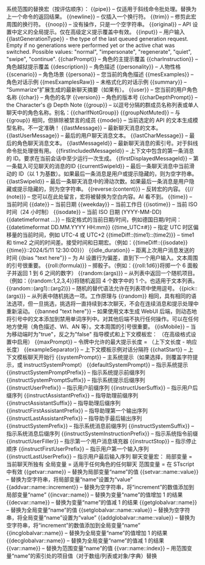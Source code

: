 系统范围的替换宏（按评估顺序）：
{{pipe}} – 仅适用于斜线命令批处理。替换为上一个命令的返回结果。
{{newline}} – 仅插入一个换行符。
{{trim}} – 修剪此宏周围的换行符。
{{noop}} – 没有操作，只是一个空字符串。
{{original}} – API 设置中定义的全局提示。仅在高级定义提示覆盖中有效。
{{input}} – 用户输入
{{lastGenerationType}} - the type of the last queued generation request. Empty if no generations were performed yet or the active chat was switched. Possible values: "normal", "impersonate", "regenerate", "quiet", "swipe", "continue".
{{charPrompt}} – 角色的主提示覆盖
{{charInstruction}} – 角色越狱提示覆盖
{{description}} – 角色描述
{{personality}} – 人物性格
{{scenario}} – 角色场景
{{persona}} – 您当前的角色描述
{{mesExamples}} – 角色对话示例
{{mesExamplesRaw}} – 未格式化的对话示例
{{summary}} – “Summarize”扩展生成的最新聊天摘要（如果有）。
{{user}} – 您当前的用户角色名称
{{char}} – 角色的名字
{{version}} – 角色的版本号
{{charDepthPrompt}} – the Character's @ Depth Note
{{group}} – 以逗号分隔的群成员名称列表或单人聊天中的角色名称。别名：{{charIfNotGroup}}
{{groupNotMuted}} – 与 {{group}} 相同，但排除被禁言的成员
{{model}} – 当前选定的 API 的文本生成模型名称。不一定准确！
{{lastMessage}} – 最新聊天消息的文本。
{{lastUserMessage}} – 最后的用户聊天消息文本。
{{lastCharMessage}} – 最后的角色聊天消息文本。
{{lastMessageId}} – 最新聊天消息的索引号。对于斜线命令批处理很有用。
{{firstIncludedMessageId}} – 上下文中包含的第一条消息的 ID。要求在当前会话中至少运行一次生成。
{{firstDisplayedMessageId}} – 第一条载入可见聊天的消息的ID
{{currentSwipeId}} – 最后一条聊天消息中当前滑动的 ID（以 1 为基数）。如果最后一条消息是用户或提示隐藏的，则为空字符串。
{{lastSwipeId}} – 最后一条聊天消息中的滑动次数。如果最后一条消息是用户隐藏或提示隐藏的，则为空字符串。
{{reverse:(content)}} – 反转宏的内容。
{{// (note)}} – 您可以在此处留言，宏将被替换为空白内容。AI 看不到。
{{time}} – 当前时间
{{date}} – 当前日期
{{weekday}} – 当前工作日
{{isotime}} – 当前 ISO 时间（24 小时制）
{{isodate}} – 当前 ISO 日期 (YYYY-MM-DD)
{{datetimeformat …}} – 指定格式的当前日期/时间，例如德国日期/时间：{{datetimeformat DD.MM.YYYY HH:mm}}
{{time_UTC±#}} – 指定 UTC 时区偏移量的当前时间，例如 UTC-4 或 UTC+2
{{timeDiff::(time1)::(time2)}} – time1 和 time2 之间的时间差。接受时间和日期宏。（例如：{{timeDiff::{{isodate}} {{time}}::2024/5/11 12:30:00}}）
{{idle_duration}} – 距离上次用户消息发送的时间
{{bias "text here"}} – 为 AI 设置行为偏差，直到下一个用户输入。文本周围的引号很重要。
{{roll:(formula)}} – 掷骰子。（例如：{{roll:1d6}}将掷一个 6 面骰子并返回 1 到 6 之间的数字）
{{random:(args)}} – 从列表中返回一个随机项目。（例如：{{random:1,2,3,4}}将随机返回 4 个数字中的 1 个。也适用于文本列表。
{{random::(arg1)::(arg2)}} – 随机的替代语法允许在列表项中使用逗号。
{{pick::(args)}} – 从列表中随机挑选一项。工作原理与 {{random}} 相同，具有相同的语法选项，但一旦挑选，挑选将一直持续到本次聊天，不会在连续消息和提示处理中重新滚动。
{{banned "text here"}} – 如果使用文本生成 WebUI 后端，则动态地将引号中的文本添加到禁用单词序列中。对其他后端不执行任何操作。可以在任何地方使用（角色描述、WI、AN 等）。文本周围的引号很重要。
{{isMobile}} – 当为移动端时为"true"，反之为"false"
指导模式和上下文模板宏：
（在高级格式设置中启用）
{{maxPrompt}} – 令牌中允许的最大提示长度 = （上下文长度 - 响应长度）
{{exampleSeparator}} – 上下文模板示例对话分隔符
{{chatStart}} – 上下文模板聊天开始行
{{systemPrompt}} – 主系统提示（如果选择，则覆盖字符提示，或 instructSystemPrompt）
{{defaultSystemPrompt}} – 指示系统提示
{{instructSystemPromptPrefix}} – 指示系统提示前缀序列
{{instructSystemPromptSuffix}} – 指示系统提示后缀序列
{{instructUserPrefix}} – 指示用户前缀序列
{{instructUserSuffix}} – 指示用户后缀序列
{{instructAssistantPrefix}} – 指导助理前缀序列
{{instructAssistantSuffix}} – 指导助理后缀序列
{{instructFirstAssistantPrefix}} – 指导助理第一个输出序列
{{instructLastAssistantPrefix}} – 指导助手最后输出序列
{{instructSystemPrefix}} – 指示系统消息前缀序列
{{instructSystemSuffix}} – 指示系统消息后缀序列
{{instructSystemInstructionPrefix}} – 指示系统指令前缀
{{instructUserFiller}} – 指示第一个用户消息填充器
{{instructStop}} – 指示停止顺序
{{instructFirstUserPrefix}} – 指示用户第一个输入序列
{{instructLastUserPrefix}} – 指示用户最后输入序列
聊天变量宏：
局部变量 = 当前聊天所独有
全局变量 = 适用于任何角色的任何聊天
范围变量 = 在 STscript 中有效
{{getvar::name}} – 替换为局部变量“name”的值
{{setvar::name::value}} – 替换为空字符串，将局部变量“name”设置为“value”
{{addvar::name::increment}} – 替换为空字符串，将“increment”的数值添加到局部变量“name”
{{incvar::name}} – 替换为变量“name”的值增加 1 的结果
{{decvar::name}} – 替换为变量“name”的值减 1 的结果
{{getglobalvar::name}} – 替换为全局变量“name”的值
{{setglobalvar::name::value}} – 替换为空字符串，将全局变量“name”设置为“value”
{{addglobalvar::name::value}} – 替换为空字符串，将“increment”的数值添加到全局变量“name”
{{incglobalvar::name}} – 替换为全局变量“name”的值增加 1 的结果
{{decglobalvar::name}} – 替换为全局变量“name”的值减 1 的结果
{{var::name}} – 替换为范围变量“name”的值
{{var::name::index}} – 用范围变量“name”的索引处的项目值（对于数组/列表或对象/字典）替换